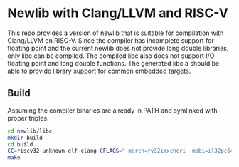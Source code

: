 # Newlib with Clang/LLVM and RISC-V

This repo provides a version of newlib that is suitable for compilation with Clang/LLVM on RISC-V.
Since the compiler has incomplete support for floating point and the current newlib does not provide long double libraries, only libc can be compiled.
The compiled libc also does not support I/O floating point and long double functions.
The generated libc.a should be able to provide library support for common embedded targets.

## Build

Assuming the compiler binaries are already in PATH and symlinked with proper triples.

```sh
cd newlib/libc
mkdir build
cd build
CC=riscv32-unknown-elf-clang CFLAGS="-march=rv32imxcheri -mabi=il32pc64 -mno-relax -g -ffreestanding -Werror -I$PWD/../include --sysroot=$SPAREFS/gfe/sysroot32" LD=riscv32-unknown-elf-ld LDFLAGS="-fuse-ld=lld -mno-relax" RANLIB=llvm-ranlib AR=llvm-ar ../configure --build=riscv32-unknown-elf --prefix=$SPAREFS/gfe/sysroot32 --disable-newlib-io-float
make
```
